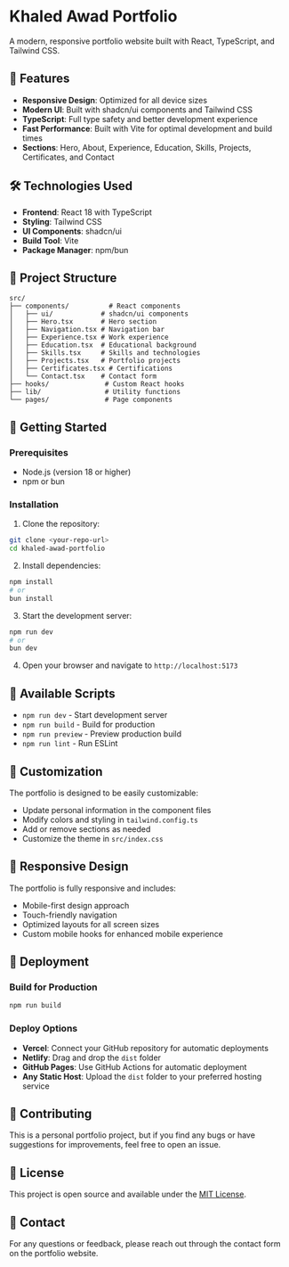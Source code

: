 # Khaled Awad Portfolio

A modern, responsive portfolio website built with React, TypeScript, and Tailwind CSS.

## 🚀 Features

- **Responsive Design**: Optimized for all device sizes
- **Modern UI**: Built with shadcn/ui components and Tailwind CSS
- **TypeScript**: Full type safety and better development experience
- **Fast Performance**: Built with Vite for optimal development and build times
- **Sections**: Hero, About, Experience, Education, Skills, Projects, Certificates, and Contact

## 🛠️ Technologies Used

- **Frontend**: React 18 with TypeScript
- **Styling**: Tailwind CSS
- **UI Components**: shadcn/ui
- **Build Tool**: Vite
- **Package Manager**: npm/bun

## 📁 Project Structure

```
src/
├── components/          # React components
│   ├── ui/            # shadcn/ui components
│   ├── Hero.tsx       # Hero section
│   ├── Navigation.tsx # Navigation bar
│   ├── Experience.tsx # Work experience
│   ├── Education.tsx  # Educational background
│   ├── Skills.tsx     # Skills and technologies
│   ├── Projects.tsx   # Portfolio projects
│   ├── Certificates.tsx # Certifications
│   └── Contact.tsx    # Contact form
├── hooks/              # Custom React hooks
├── lib/                # Utility functions
└── pages/              # Page components
```

## 🚀 Getting Started

### Prerequisites

- Node.js (version 18 or higher)
- npm or bun

### Installation

1. Clone the repository:
```bash
git clone <your-repo-url>
cd khaled-awad-portfolio
```

2. Install dependencies:
```bash
npm install
# or
bun install
```

3. Start the development server:
```bash
npm run dev
# or
bun dev
```

4. Open your browser and navigate to `http://localhost:5173`

## 📝 Available Scripts

- `npm run dev` - Start development server
- `npm run build` - Build for production
- `npm run preview` - Preview production build
- `npm run lint` - Run ESLint

## 🎨 Customization

The portfolio is designed to be easily customizable:

- Update personal information in the component files
- Modify colors and styling in `tailwind.config.ts`
- Add or remove sections as needed
- Customize the theme in `src/index.css`

## 📱 Responsive Design

The portfolio is fully responsive and includes:
- Mobile-first design approach
- Touch-friendly navigation
- Optimized layouts for all screen sizes
- Custom mobile hooks for enhanced mobile experience

## 🚀 Deployment

### Build for Production

```bash
npm run build
```

### Deploy Options

- **Vercel**: Connect your GitHub repository for automatic deployments
- **Netlify**: Drag and drop the `dist` folder
- **GitHub Pages**: Use GitHub Actions for automatic deployment
- **Any Static Host**: Upload the `dist` folder to your preferred hosting service

## 🤝 Contributing

This is a personal portfolio project, but if you find any bugs or have suggestions for improvements, feel free to open an issue.

## 📄 License

This project is open source and available under the [MIT License](LICENSE).

## 📧 Contact

For any questions or feedback, please reach out through the contact form on the portfolio website.
